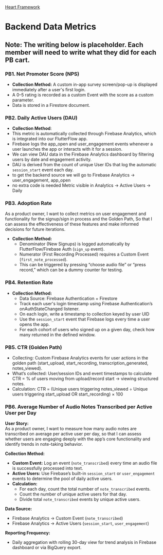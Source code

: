 [Heart Framework](https://docs.google.com/presentation/d/1o-S2jwbj1Vr_2ft_1GInzSYxrX1e2UeC4x1d4qHyIRk/edit?usp=sharing)

# Backend Data Metrics

## **Note**: The writing below is placeholder. Each member will need to write what they did for each PB cart.

### PB1. Net Promoter Score (NPS)
- **Collection Method:** A custom in-app survey screen/pop-up is displayed immediately after a user's first login.  
- A 0–5 rating is recorded as a custom Event with the score as a custom parameter.  
- Data is stored in a Firestore document.

### PB2. Daily Active Users (DAU)
- **Collection Method**: 
- This metric is automatically collected through Firebase Analytics, which is integrated into our FlutterFlow app.
- Firebase logs the app_open and user_engagement events whenever a user launches the app or interacts with it for a session.
- We can view DAU data in the Firebase Analytics dashboard by filtering users by date and engagement activity. 
- DAU is derived from the count of unique User IDs that log the automatic `session_start` event each day.
- to get the backend source we will go to Firebase Analytics → user_engagement, app_open
- no extra code is needed
Metric visible in Analytics → Active Users → Daily

### PB3. Adoption Rate
As a product owner,
I want to collect metrics on user engagement and functionality for the signup/sign in process and the Golden Path,
So that I can assess the effectiveness of these features and make informed decisions for future iterations.
- **Collection Method:**  
  - Denominator (New Signups) is logged automatically by FlutterFlow/Firebase Auth (`sign_up` event).  
  - Numerator (First Recording Processed) requires a Custom Event (`first_note_processed`).  
  - This can be triggered by pressing “choose audio file” or “press record,” which can be a dummy counter for testing.

### PB4. Retention Rate
- **Collection Method:**  
  - Data Source: Firebase Authentication + Firestore
  - Track each user's login timestamp using Firebase Authentication’s onAuthStateChanged listener.
  - On each login, write a timestamp to collection keyed by user UID
  - Use the `session_start` event that Firebase logs every time a user opens the app.
  - For each cohort of users who signed up on a given day, check how many returned in the defined window.

### PB5. CTR (Golden Path)
- Collecting: Custom Firebase Analytics events for user actions in the golden path (start_upload, start_recording, transcription_generated, notes_viewed).
- What’s collected: User/session IDs and event timestamps to calculate CTR = % of users moving from upload/record start → viewing structured notes.
- Calculation: CTR = (Unique users triggering notes_viewed ÷ Unique users triggering start_upload OR start_recording) × 100


### PB6. Average Number of Audio Notes Transcribed per Active User per Day

**User Story:**  
As a product owner, I want to measure how many audio notes are transcribed on average per active user per day, so that I can assess whether users are engaging deeply with the app’s core functionality and identify trends in note-taking behavior.

**Collection Method:**  
- **Custom Event:** Log an event (`note_transcribed`) every time an audio file is successfully processed into text.  
- **Active Users:** Use Firebase’s built-in `session_start` or `user_engagement` events to determine the pool of daily active users.  
- **Calculation:**  
   - For each day, count the total number of `note_transcribed` events.  
   - Count the number of unique active users for that day.  
   - Divide total `note_transcribed` events by unique active users.  

**Data Source:**  
- Firebase Analytics → Custom Event (`note_transcribed`)  
- Firebase Analytics → Active Users (`session_start`, `user_engagement`)  

**Reporting Frequency:**  
- Daily aggregation with rolling 30-day view for trend analysis in Firebase dashboard or via BigQuery export.  




